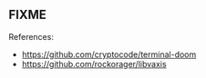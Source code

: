 ## FIXME

References:

- https://github.com/cryptocode/terminal-doom
- https://github.com/rockorager/libvaxis